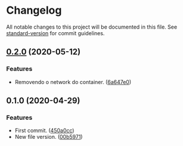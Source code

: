 # Changelog

All notable changes to this project will be documented in this file. See [standard-version](https://github.com/conventional-changelog/standard-version) for commit guidelines.

## [0.2.0](https://github.com/danielso2007/postgres_with_pgadmin4_using_docker/compare/v0.1.0...v0.2.0) (2020-05-12)


### Features

* Removendo o network do container. ([6a647e0](https://github.com/danielso2007/postgres_with_pgadmin4_using_docker/commit/6a647e074f782a2148e7b57af9a456a3baa89e05))

## 0.1.0 (2020-04-29)


### Features

* First commit. ([450a0cc](https://github.com/danielso2007/postgres_with_pgadmin4_using_docker/commit/450a0ccbe4e99d8956b7f69a3892fb51c2c4f608))
* New file version. ([00b5971](https://github.com/danielso2007/postgres_with_pgadmin4_using_docker/commit/00b597155a656d8c5de640daf4721748254a984e))
